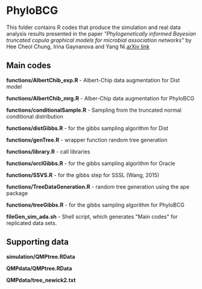# PhyloBCG

This folder contains R codes that produce the simulation and real data analysis results presented in the paper *"Phylogenetically informed Bayesian truncated copula graphical models for microbial association networks"* by Hee Cheol Chung, Irina Gaynanova and Yang Ni.[arXiv link](https://github.com/irinagain/SING)

## Main codes

**functions/AlbertChib_exp.R** - Albert-Chip data augmentation for Dist model

**functions/AlbertChib_mrg.R** - Alber-Chip data augmentation for PhyloBCG

**functions/conditionalSample.R** - Sampling from the truncated normal conditional distribution

**functions/distGibbs.R** - for the gibbs sampling algorithm for Dist

**functions/genTree.R** - wrapper function random tree generation

**functions/library.R** - call libraries

**functions/orclGibbs.R** - for the gibbs sampling algorithm for Oracle

**functions/SSVS.R** - for the gibbs step for SSSL (Wang, 2015)

**functions/TreeDataGeneration.R** - random tree generation using the ape package

**functions/treeGibbs.R** - for the gibbs sampling algorithm for PhyloBCG

**fileGen_sim_ada.sh** - Shell script, which generates "Main codes" for replicated data sets.


## Supporting data

**simulation/QMPtree.RData**

**QMPdata/QMPtree.RData**

**QMPdata/tree_newick2.txt**




